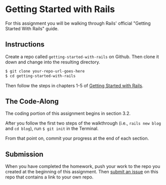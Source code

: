 # Getting Started with Rails

For this assignment you will be walking through Rails' official "Getting Started With Rails" guide.

## Instructions

Create a repo called `getting-started-with-rails` on Github. Then clone it down and change into the resulting directory.

```bash
$ git clone your-repo-url-goes-here
$ cd getting-started-with-rails
```

Then follow the steps in chapters 1-5 of [Getting Started with Rails](http://guides.rubyonrails.org/getting_started.html).

## The Code-Along

The coding portion of this assignment begins in section 3.2.

After you follow the first two steps of the walkthrough (i.e., `rails new blog` and `cd blog`), run `$ git init` in the Terminal.

From that point on, commit your progress at the end of each section.

## Submission

When you have completed the homework, push your work to the repo you created at the beginning of this assignment. Then [submit an issue](https://github.com/ga-wdi-exercises/rails_getting_started/issues/new) on this repo that contains a link to your own repo.
